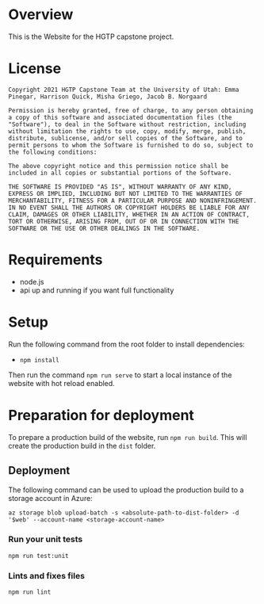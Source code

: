 # Overview
This is the Website for the HGTP capstone project.

# License
```
Copyright 2021 HGTP Capstone Team at the University of Utah: Emma Pinegar, Harrison Quick, Misha Griego, Jacob B. Norgaard

Permission is hereby granted, free of charge, to any person obtaining a copy of this software and associated documentation files (the "Software"), to deal in the Software without restriction, including without limitation the rights to use, copy, modify, merge, publish, distribute, sublicense, and/or sell copies of the Software, and to permit persons to whom the Software is furnished to do so, subject to the following conditions:

The above copyright notice and this permission notice shall be included in all copies or substantial portions of the Software.

THE SOFTWARE IS PROVIDED "AS IS", WITHOUT WARRANTY OF ANY KIND, EXPRESS OR IMPLIED, INCLUDING BUT NOT LIMITED TO THE WARRANTIES OF MERCHANTABILITY, FITNESS FOR A PARTICULAR PURPOSE AND NONINFRINGEMENT. IN NO EVENT SHALL THE AUTHORS OR COPYRIGHT HOLDERS BE LIABLE FOR ANY CLAIM, DAMAGES OR OTHER LIABILITY, WHETHER IN AN ACTION OF CONTRACT, TORT OR OTHERWISE, ARISING FROM, OUT OF OR IN CONNECTION WITH THE SOFTWARE OR THE USE OR OTHER DEALINGS IN THE SOFTWARE.
```

# Requirements
- node.js
- api up and running if you want full functionality

# Setup
Run the following command from the root folder to install dependencies:
- `npm install`

Then run the command `npm run serve` to start a local instance of the website with hot reload enabled.

# Preparation for deployment
To prepare a production build of the website, run `npm run build`. This will create the production build in the `dist` folder.

## Deployment
The following command can be used to upload the production build to a storage account in Azure:
```
az storage blob upload-batch -s <absolute-path-to-dist-folder> -d '$web' --account-name <storage-account-name>
```

### Run your unit tests
```
npm run test:unit
```

### Lints and fixes files
```
npm run lint
```
